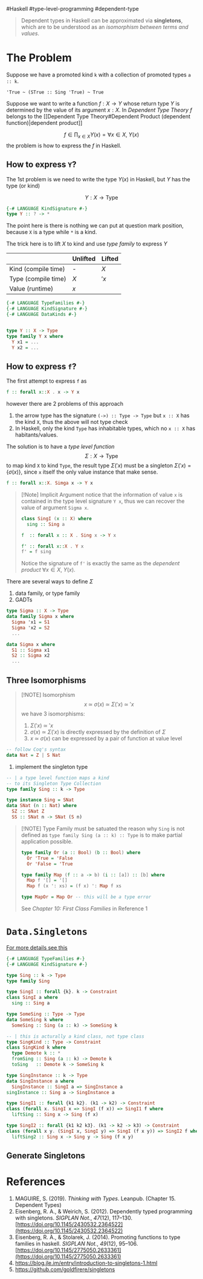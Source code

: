 #Haskell #type-level-programming 
#dependent-type 

> Dependent types in Haskell can be approximated via **singletons**, which are to be understood as an _isomorphism between terms and values_.

# The Problem

Suppose we have a promoted kind `k` with a collection of promoted types `a :: k`.

```
'True ~ (STrue :: Sing 'True) ~ True
```

Suppose we want to write a function $f : X \to Y$ whose return type $Y$ is determined by the value of its argument $x: X$. In _Dependent Type Theory_ $f$ belongs to the [[Dependent Type Theory#Dependent Product (dependent function)|dependent product]] 

$$f \in \prod_{x\in X} Y(x) = \forall x\in X,\; Y(x)$$
the problem is how to express the $f$ in Haskell.

## How to express `Y`?

The 1st problem is we need to write the type $Y(x)$ in Haskell, but $Y$ has the type (or kind) 

$$ Y : X \to \text{Type} $$
```haskell
{-# LANGUAGE KindSignature #-}
type Y :: ? -> *
```
The point here is there is nothing we can put at question mark position, because `X` is a type while `*` is a kind. 

The trick here is to lift $X$ to kind and use _type family_ to express $Y$

|                     | Unlifted | Lifted |
| ------------------- | -------- | ------ |
| Kind (compile time) | -        | $X$    |
| Type (compile time) | $X$      | $'x$   | 
| Value (runtime)     | $x$      |        |

```haskell
{-# LANGUAGE TypeFamilies #-}
{-# LANGUAGE KindSignature #-}
{-# LANGUAGE DataKinds #-}


type Y :: X -> Type
type family Y x where 
  Y x1 = ...
  Y x2 = ...
```


## How to express `f`?

The first attempt to express `f` as 

```haskell
f :: forall x::X . x -> Y x
```

however there are 2 problems of this approach
1. the arrow type has the signature `(->) :: Type -> Type` but `x :: X` has the kind `X`, thus the above will not type check
2. In Haskell, only the kind `Type` has inhabitable types, which no `x :: X` has habitants/values. 

The solution is to have a _type level function_ 
$$\Sigma : X \to \text{Type}$$
to map kind `X` to kind `Type`, the result type $\Sigma('x)$ must be a singleton $\Sigma('x) = \{\sigma(x)\}$, since `x` itself the only value instance that make sense.


```haskell
f :: forall x::X. Simga x -> Y x  
```

>[!Note] Implicit Argument
> notice that the information of value `x` is contained in the type level signature `Y x`, thus we can recover the value of argument `Sigma x`.
> ```haskell
> class SingI (x :: X) where 
>   sing :: Sing a
>
> f  :: forall x :: X . Sing x -> Y x 
> 
> f' :: forall x::X . Y x
> f' = f sing
> ```
> Notice the signature of `f'` is exactly the same as the _dependent product_ $\forall x\in X, \; Y(x)$.
>  


There are several ways to define $\Sigma$

1. data family, or type family 
2. GADTs

```haskell
type Sigma :: X -> Type
data family Sigma x where
  Sigma 'x1 = S1
  Sigma 'x2 = S2
  ...

data Sigma x where 
  S1 :: Sigma x1
  S2 :: Sigma x2
  ...
```


## Three Isomorphisms

>[!NOTE] Isomorphism
> $$ x \; \simeq \; \sigma(x) \; \simeq \; \Sigma('x) \; \simeq \; 'x $$
> we have 3 isomorphisms: 
> 1. $\Sigma('x) \; \simeq \; 'x$
> 2. $\sigma(x) \; \simeq \; \Sigma('x)$ is directly expressed by the definition of $\Sigma$
> 3. $x \; \simeq \; \sigma(x)$ can be expressed by a pair of function at value level


```haskell
-- follow Coq's syntax
data Nat = Z | S Nat
```


1. implement the singleton type  

```haskell
-- | a type level function maps a kind 
-- to its Singleton Type Collection
type family Sing :: k -> Type 

type instance Sing = SNat
data SNat (n :: Nat) where 
  SZ :: SNat Z
  SS :: SNat n -> SNat (S n)
```


>[!NOTE] Type Family must be satuated
> the reason why `Sing` is not defined as `type family Sing (a :: k) :: Type` is to make partial application possible.
> ```haskell
> type family Or (a :: Bool) (b :: Bool) where 
>   Or 'True = 'False
>   Or 'False = 'True
>
> type family Map (f :: a -> b) (i :: [a]) :: [b] where 
>   Map f '[] = '[]
>   Map f (x ': xs) = (f x) ': Map f xs
>
> type MapOr = Map Or -- this will be a type error
> ```
> See _Chapter 10: First Class Families_ in Reference 1 


# `Data.Singletons`

[For more details see this](https://github.com/goldfirere/singletons/blob/master/README.md#definitions-used-to-support-singletons)

```haskell
{-# LANGUAGE TypeFamilies #-}
{-# LANGUAGE KindSignature #-}

type Sing :: k -> Type 
type family Sing 

type SingI :: forall {k}. k -> Constraint
class SingI a where
  sing :: Sing a

type SomeSing :: Type -> Type
data SomeSing k where
  SomeSing :: Sing (a :: k) -> SomeSing k

-- | this is acturally a kind class, not type class
type SingKind :: Type -> Constraint
class SingKind k where
  type Demote k :: *
  fromSing :: Sing (a :: k) -> Demote k
  toSing   :: Demote k -> SomeSing k

type SingInstance :: k -> Type
data SingInstance a where
  SingInstance :: SingI a => SingInstance a
singInstance :: Sing a -> SingInstance a

type SingI1 :: forall {k1 k2}. (k1 -> k2) -> Constraint
class (forall x. SingI x => SingI (f x)) => SingI1 f where
  liftSing :: Sing x -> Sing (f x)

type SingI2 :: forall {k1 k2 k3}. (k1 -> k2 -> k3) -> Constraint
class (forall x y. (SingI x, SingI y) => SingI (f x y)) => SingI2 f where
  liftSing2 :: Sing x -> Sing y -> Sing (f x y)
```


## Generate Singletons




# References

1. MAGUIRE, S. (2019). _Thinking with Types_. Leanpub. (Chapter 15. Dependent Types)
2. Eisenberg, R. A., & Weirich, S. (2012). Dependently typed programming with singletons. _SIGPLAN Not._, _47_(12), 117–130. [https://doi.org/10.1145/2430532.2364522](https://doi.org/10.1145/2430532.2364522)
4. Eisenberg, R. A., & Stolarek, J. (2014). Promoting functions to type families in haskell. _SIGPLAN Not._, _49_(12), 95–106. [https://doi.org/10.1145/2775050.2633361](https://doi.org/10.1145/2775050.2633361)
5. https://blog.jle.im/entry/introduction-to-singletons-1.html
6. https://github.com/goldfirere/singletons

